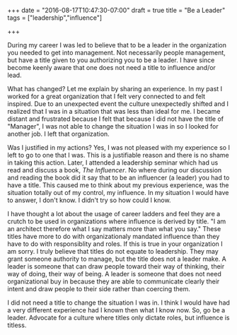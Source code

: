 +++
date = "2016-08-17T10:47:30-07:00"
draft = true
title = "Be a Leader"
tags = ["leadership","influence"]

+++

During my career I was led to believe that to be a leader in the organization you needed to get into management. Not necessarily people management, but have a title given to you authorizing you to be a leader. I have since become keenly aware that one does not need a title to influence and/or lead.

What has changed? Let me explain by sharing an experience. In my past I worked for a great organization that I felt very connected to and felt inspired. Due to an unexpected event the culture unexpectedly shifted and I realized that I was in a situation that was less than ideal for me. I became distant and frustrated because I felt that because I did not have the title of "Manager", I was not able to change the situation I was in so I looked for another job. I left that organization.

Was I justified in my actions? Yes, I was not pleased with my experience so I left to go to one that I was. This is a justifiable reason and there is no shame in taking this action. Later, I attended a leadership seminar which had us read and discuss a book, *The Influencer*. No where during our discussion and reading the book did it say that to be an influencer (a leader) you had to have a title. This caused me to think about my previous experience, was the situation totally out of my control, my influence. In my situation I would have to answer, I don't know. I didn't try so how could I know.

I have thought a lot about the usage of career ladders and feel they are a crutch to be used in organizations where influence is derived by title. "I am an architect therefore what I say matters more than what you say." These titles have more to do with organizationaly mandated influence than they have to do with responsiblity and roles. If this is true in your organization I am sorry. I truly believe that titles do not equate to leadership. They may grant someone authority to manage, but the title does not a leader make. A leader is someone that can draw people toward their way of thinking, their way of doing, their way of being. A leader is someone that does not need organizational buy in because they are able to communicate clearly their intent and draw people to their side rather than coercing them.

I did not need a title to change the situation I was in. I think I would have had a very different experience had I known then what I know now. So, go be a leader. Advocate for a culture where titles only dictate roles, but influence is titless.

